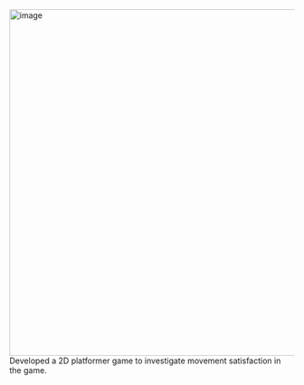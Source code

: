 <img width="1108" height="612" alt="image" src="https://github.com/user-attachments/assets/7facfcbb-3f35-4c0e-8bed-c900d40ca8be" />
Developed a 2D platformer game to investigate movement satisfaction in the game.
